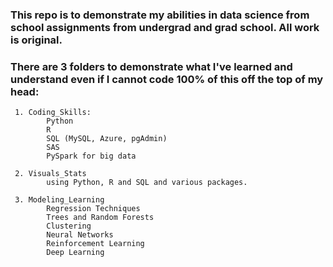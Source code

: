 ### This repo is to demonstrate my abilities in data science from school assignments from undergrad and grad school.  All work is original.

### There are 3 folders to demonstrate what I've learned and understand even if I cannot code 100% of this off the top of my head:
	 1. Coding_Skills:  
 			Python
	 		R
	 		SQL (MySQL, Azure, pgAdmin)
	 		SAS
	 		PySpark for big data
		
	 2. Visuals_Stats
			using Python, R and SQL and various packages.
	 
	 3. Modeling_Learning
			Regression Techniques
	 		Trees and Random Forests
			Clustering
	 		Neural Networks
			Reinforcement Learning 
	 		Deep Learning

	
